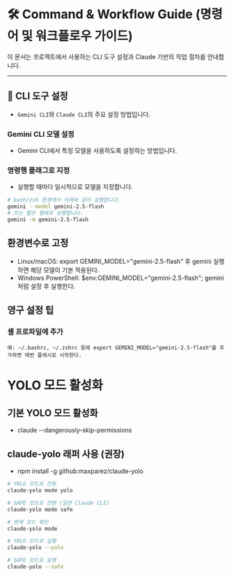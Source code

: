# 🛠️ Command & Workflow Guide (명령어 및 워크플로우 가이드)

이 문서는 프로젝트에서 사용하는 CLI 도구 설정과 Claude 기반의 작업 절차를 안내합니다.

---

## 🚀 CLI 도구 설정

- `Gemini CLI`와 `Claude CLI`의 주요 설정 방법입니다.

### Gemini CLI 모델 설정

- Gemini CLI에서 특정 모델을 사용하도록 설정하는 방법입니다.

### 명령행 플래그로 지정
- 실행할 때마다 일시적으로 모델을 지정합니다.

```bash
# bash/zsh 환경에서 아래와 같이 실행합니다.
gemini --model gemini-2.5-flash
# 또는 짧은 형태로 실행합니다.
gemini -m gemini-2.5-flash
```


## 환경변수로 고정

- Linux/macOS: export GEMINI_MODEL="gemini-2.5-flash" 후 gemini 실행하면 해당 모델이 기본 적용된다.
- Windows PowerShell: $env:GEMINI_MODEL="gemini-2.5-flash"; gemini 처럼 설정 후 실행한다.

## 영구 설정 팁

### 셸 프로파일에 추가

```
예: ~/.bashrc, ~/.zshrc 등에 export GEMINI_MODEL="gemini-2.5-flash"를 추가하면 매번 플래시로 시작한다.
```

# YOLO 모드 활성화
## 기본 YOLO 모드 활성화
- claude --dangerously-skip-permissions

## claude-yolo 래퍼 사용 (권장)
- npm install -g github:maxparez/claude-yolo

```bash
# YOLO 모드로 전환
claude-yolo mode yolo

# SAFE 모드로 전환 (일반 Claude CLI)
claude-yolo mode safe

# 현재 모드 확인
claude-yolo mode

# YOLO 모드로 실행
claude-yolo --yolo

# SAFE 모드로 실행
claude-yolo --safe
```
